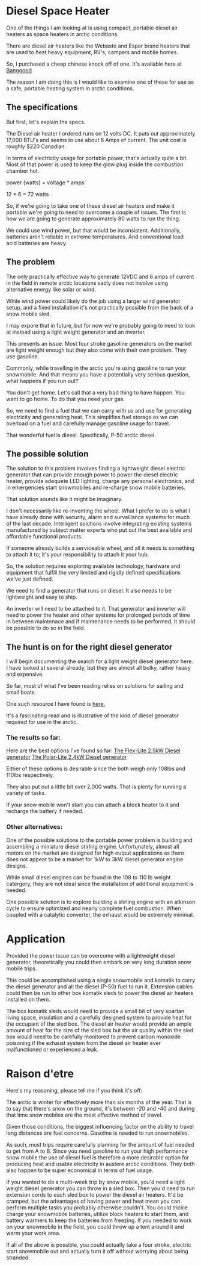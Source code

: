 <!-- TITLE: Diesel Space Heater -->
<!-- SUBTITLE: A quick summary of Diesel Space Heater -->

# Diesel Space Heater
One of the things I am looking at is using compact, portable diesel air heaters as space heaters in arctic conditions.

There are diesel air heaters like the Webasto and Espar brand heaters that are used to heat heavy equipment, RV's, campers and mobile homes.

So, I purchased a cheap chinese knock off of one. It's available here at [Banggood](https://www.banggood.com/24V12V-5kw-Diesel-Air-Parking-Heater-Diesel-Heating-Air-Parking-Heater-with-Digital-Switch-p-1252913.html)

The reason I am doing this is I would like to examine one of these for use as a safe, portable heating system in arctic conditions.

## The specifications
But first, let's explain the specs.

The Diesel air heater I ordered runs on 12 volts DC. It puts out approximately 17,000 BTU's and seems to use about 6 Amps of current. The unit cost is roughly $220 Canadian.

In terms of electricity usage for portable power, that's actually quite a bit. Most of that power is used to keep the glow plug inside the combustion chamber hot.

power (watts) = voltage * amps

12 * 6 = 72 watts

So, if we're going to take one of these diesel air heaters and make it portable we're going to need to overcome a couple of issues. The first is how we are going to generate approximately 80 watts to run the thing.

We could use wind power, but that would be inconsistent. Additionally, batteries aren't reliable in extreme temperatures. And conventional lead acid batteries are heavy.

## The problem
The only practically effective way to generate 12VDC and 6 amps of current in the field in remote arctic locations sadly does not involve using alternative energy like solar or wind.

While wind power could likely do the job using a larger wind generator setup, and a fixed installation it's not practically possible from the back of a snow mobile sled.

I may expore that in future, but for now we're probably going to need to look at instead using a light weight generator and an inverter.

This presents an issue. Most four stroke gasoline generators on the market are light weight enough but they also come with their own problem. They use gasoline.

Commonly, while travelling in the arctic you're using gasoline to run your snowmobile. And that means you have a potentially very serious question, what happens if you run out?

You don't get home. Let's call that a very bad thing to have happen. You want to go home. To do that you need your gas.

So, we need to find a fuel that we can carry with us and use for generating electricity and generating heat. This simplifies fuel storage as we can overload on a fuel and carefully manage gasoline usage for
travel.

That wonderful fuel is diesel. Specifically, P-50 arctic diesel.

## The possible solution
The solution to this problem involves finding a lightweight diesel electric generator that can provide enough power to power the diesel electric heater, provide adequete LED lighting,
charge any personal electronics, and in emergencies start snowmobiles and re-charge snow mobile batteries.

That solution sounds like it might be imaginary.

I don't necessarily like re-inventing the wheel. What I prefer to do is what I have already done with security, alarm and surveillance systems for much of the last decade.
Intelligent solutions involve integrating existing systems manufactured by subject matter experts who put out the best available and affordable functional products.

If someone already builds a serviceable wheel, and all it needs is something to attach it to; it's your responsibility to attach it your hub.

So, the solution requires exploring available technology, hardware and equipment that fulfill the very limited and rigidly defined specifications we've just defined.

We need to find a generator that runs on diesel. It also needs to be lightweight and easy to ship.

An inverter will need to be attached to it. That generator and inverter will need to power the heater and other systems for prolonged periods of time in between
maintenace and if maintenance needs to be performed, it should be possible to do so in the field.

## The hunt is on for the right diesel generator
I will begin documenting the search for a light weight diesel generator here. I have looked at several already, but they are almost all bulky, rather heavy and expensive.

So far, most of what I've been reading relies on solutions for sailing and small boats.

One such resource I have found is [here.](http://www.cruisersforum.com/forums/f14/small-1kw-diesel-generator-101684.html)

It's a fascinating read and is illustrative of the kind of diesel generator required for use in the arctic.

### The results so far:
Here are the best options I've found so far:
[The Flex-Lite 2.5kW Diesel generator](http://www.aet.ca/index.php?section=50)
[The Polar-Lite 2.4kW Diesel generator](http://www.aet.ca/index.php?section=51)

Either of these options is desirable since the both weigh only 108lbs and 110lbs respectively.

They also put out a little bit over 2,000 watts. That is plenty for running a variety of tasks.

If your snow mobile won't start you can attach a block heater to it and recharge the battery if needed.

### Other alternatives:
One of the possible solutions to the portable power problem is building and assembling a miniature diesel stirling engine. Unfortunately, almost all motors on the market are designed for high output applications as there does not
appear to be a market for 1kW to 3kW diesel generator engine designs.

While small diesel engines can be found in the 108 to 110 lb weight catergory, they are not ideal since the installation of additional equipment is needed.

One possible solution is to explore building a stirling engine with an atkinson cycle to ensure optimized and nearly complete fuel combustion. When coupled with a catalytic converter, the exhaust would be extremely minimal.

# Application
Provided the power issue can be overcome with a lightweight diesel generator, theoretically you could then embark on very long duration snow mobile trips.

This could be accomplished using a single snowmobile and komatik to carry the diesel generator and all the diesel (P-50) fuel to run it. Extension cables could then be run to other box komatik sleds to power the diesel air heaters installed on them.

The box komatik sleds would need to provide a small bit of very spartan living space, insulation and a carefully designed system to provide heat for the occupant of the sled box. The diesel air heater would provide an ample amount of heat for the size of the sled box but the air quality within the sled box would need to be carefully monitored to prevent carbon monoxide poisoning if the exhaust system from the diesel air heater ever malfunctioned or experienced a leak.

# Raison d'etre
Here's my reasoning, please tell me if you think it's off:

The arctic is winter for effectively more than six months of the year. That is to say that there's snow on the ground, it's between -20 and -40 and during that time snow mobiles are the most effective method of travel.

Given those conditions, the biggest influencing factor on the ability to travel long distances are fuel concerns. Gasoline is needed to run snowmobiles.

As such, most trips require carefully planning for the amount of fuel needed to get from A to B. Since you need gasoline to run your high performance snow mobile the use of diesel fuel is therefore a more desirable option for producing heat and usable electricity in austere arctic conditions. They both also happen to be super economical in terms of fuel usage.

If you wanted to do a multi-week trip by snow mobile, you'd need a light weight diesel generator you can throw in a sled box. Then you'd need to run extension cords to each sled box to power the diesel air heaters. It'd be cramped, but the advantages of having power and heat mean you can perform multiple tasks you probably otherwise couldn't. You could trickle charge your snowmobile batteries, utilize block heaters to start them, and battery warmers to keep the batteries from freezing. If you needed to work on your snowmobile in the field, you could throw up a tent around it and warm your work area.

If all of the above is possible, you could actually take a four stroke, electric start snowmobile out and actually turn it off without worrying about being stranded.